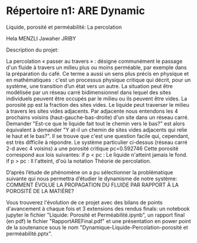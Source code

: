 # Répertoire n1: ARE Dynamic
Liquide, porosité et perméabilité: La percolation 

Hela MENZLI
Jawaher JRIBY

Description du projet:

La percolation « passer au travers » : désigne communément le passage d'un fluide à travers un milieu plus ou moins perméable, par exemple dans la préparation du café.
Ce terme a aussi un sens plus précis en physique et en mathématiques : c'est un processus physique critique qui décrit, pour un système, une transition d’un état vers un autre.
La situation peut être modélisée par un réseau carré bidimensionnel dans lequel des sites individuels peuvent être occupés par le milieu ou ils peuvent être vides. La porosité pp est la fraction des sites vides. Le liquide peut traverser le milieu à travers les sites vides adjacents. Par adjacente nous entendons les 4 prochains voisins (haut-gauche-bas-droite) d'un site dans un réseau carré.
Demander "Est-ce que le liquide fait tout le chemin vers le bas?" est alors équivalent à demander "Y at-il un chemin de sites vides adjacents qui relie le haut et le bas?". Il se trouve que c'est une question facile qui, cependant, est très difficile à répondre. Le système particulier ci-dessus (réseau carré 2-d avec 4 voisins) a une porosité critique pc=0.592746 Cette porosité correspond aux lois suivantes:
if p < pc : Le liquide n'atteint jamais le fond.
if p > pc : Il l'atteint, d'où la notation Théorie de percolation.

D’après l’étude de phénomène on a pu sélectionner la problématique suivante qui nous permettra d’étudier le dynamisme de notre système:
COMMENT ÉVOLUE LA PROPAGATION DU FLUIDE PAR RAPPORT À LA POROSITÉ DE LA MATIÈRE?

Vous trouverez l'évolution de ce projet avec des bilans de points d'avancement à chaque fois et 3 extensions des rendus finals: un notebook jupyter le fichier "Liquide: Porosité et Perméabilité.ipynb", un rapport final (en pdf) le fichier "RapportAREFinal.pdf" et une présentation en power point de la soutenance sous le nom "Dynamique-Liquide-Percolation-porosité et perméabilité.pptx".


